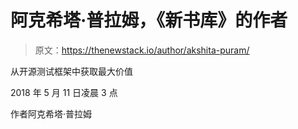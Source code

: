 # 阿克希塔·普拉姆，《新书库》的作者

> 原文：<https://thenewstack.io/author/akshita-puram/>

从开源测试框架中获取最大价值

2018 年 5 月 11 日凌晨 3 点

作者阿克希塔·普拉姆